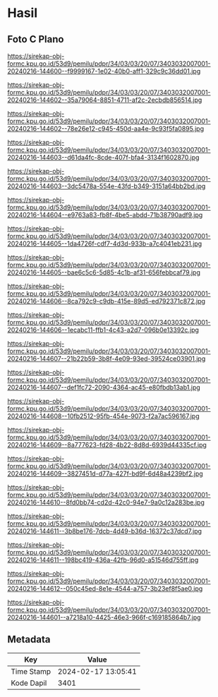 # Hasil

## Foto C Plano

https://sirekap-obj-formc.kpu.go.id/53d9/pemilu/pdpr/34/03/03/20/07/3403032007001-20240216-144600--f9999167-1e02-40b0-aff1-329c9c36dd01.jpg

https://sirekap-obj-formc.kpu.go.id/53d9/pemilu/pdpr/34/03/03/20/07/3403032007001-20240216-144602--35a79064-8851-4711-af2c-2ecbdb856514.jpg

https://sirekap-obj-formc.kpu.go.id/53d9/pemilu/pdpr/34/03/03/20/07/3403032007001-20240216-144602--78e26e12-c945-450d-aa4e-9c93f5fa0895.jpg

https://sirekap-obj-formc.kpu.go.id/53d9/pemilu/pdpr/34/03/03/20/07/3403032007001-20240216-144603--d61da4fc-8cde-407f-bfa4-3134f1602870.jpg

https://sirekap-obj-formc.kpu.go.id/53d9/pemilu/pdpr/34/03/03/20/07/3403032007001-20240216-144603--3dc5478a-554e-43fd-b349-3151a64bb2bd.jpg

https://sirekap-obj-formc.kpu.go.id/53d9/pemilu/pdpr/34/03/03/20/07/3403032007001-20240216-144604--e9763a83-fb8f-4be5-abdd-71b38790adf9.jpg

https://sirekap-obj-formc.kpu.go.id/53d9/pemilu/pdpr/34/03/03/20/07/3403032007001-20240216-144605--1da4726f-cdf7-4d3d-933b-a7c4041eb231.jpg

https://sirekap-obj-formc.kpu.go.id/53d9/pemilu/pdpr/34/03/03/20/07/3403032007001-20240216-144605--bae6c5c6-5d85-4c1b-af31-656febbcaf79.jpg

https://sirekap-obj-formc.kpu.go.id/53d9/pemilu/pdpr/34/03/03/20/07/3403032007001-20240216-144606--8ca792c9-c9db-415e-89d5-ed792371c872.jpg

https://sirekap-obj-formc.kpu.go.id/53d9/pemilu/pdpr/34/03/03/20/07/3403032007001-20240216-144606--1ecabc11-ffb1-4c43-a2d7-096b0e13392c.jpg

https://sirekap-obj-formc.kpu.go.id/53d9/pemilu/pdpr/34/03/03/20/07/3403032007001-20240216-144607--21b22b59-3b8f-4e09-93ed-39524ce03901.jpg

https://sirekap-obj-formc.kpu.go.id/53d9/pemilu/pdpr/34/03/03/20/07/3403032007001-20240216-144607--def1fc72-2090-4364-ac45-e80fbdb13ab1.jpg

https://sirekap-obj-formc.kpu.go.id/53d9/pemilu/pdpr/34/03/03/20/07/3403032007001-20240216-144608--10fb2512-95fb-454e-9073-f2a7ac596167.jpg

https://sirekap-obj-formc.kpu.go.id/53d9/pemilu/pdpr/34/03/03/20/07/3403032007001-20240216-144609--8a777623-fd28-4b22-8d8d-6939d44335cf.jpg

https://sirekap-obj-formc.kpu.go.id/53d9/pemilu/pdpr/34/03/03/20/07/3403032007001-20240216-144609--3827451d-d77a-427f-bd9f-6d48a4239bf2.jpg

https://sirekap-obj-formc.kpu.go.id/53d9/pemilu/pdpr/34/03/03/20/07/3403032007001-20240216-144610--8fd0bb74-cd2d-42c0-94e7-9a0c12a283be.jpg

https://sirekap-obj-formc.kpu.go.id/53d9/pemilu/pdpr/34/03/03/20/07/3403032007001-20240216-144611--3b8be176-7dcb-4d49-b36d-16372c37dcd7.jpg

https://sirekap-obj-formc.kpu.go.id/53d9/pemilu/pdpr/34/03/03/20/07/3403032007001-20240216-144611--198bc419-436a-42fb-96d0-a51546d755ff.jpg

https://sirekap-obj-formc.kpu.go.id/53d9/pemilu/pdpr/34/03/03/20/07/3403032007001-20240216-144612--050c45ed-8e1e-4544-a757-3b23ef8f5ae0.jpg

https://sirekap-obj-formc.kpu.go.id/53d9/pemilu/pdpr/34/03/03/20/07/3403032007001-20240216-144601--a7218a10-4425-46e3-966f-c169185864b7.jpg


## Metadata

| Key        | Value               |
| ---------- | ------------------- |
| Time Stamp | 2024-02-17 13:05:41 |
| Kode Dapil | 3401                |



